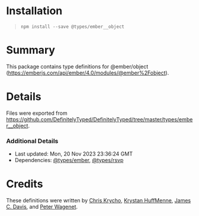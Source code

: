 # Installation
> `npm install --save @types/ember__object`

# Summary
This package contains type definitions for @ember/object (https://emberjs.com/api/ember/4.0/modules/@ember%2Fobject).

# Details
Files were exported from https://github.com/DefinitelyTyped/DefinitelyTyped/tree/master/types/ember__object.

### Additional Details
 * Last updated: Mon, 20 Nov 2023 23:36:24 GMT
 * Dependencies: [@types/ember](https://npmjs.com/package/@types/ember), [@types/rsvp](https://npmjs.com/package/@types/rsvp)

# Credits
These definitions were written by [Chris Krycho](https://github.com/chriskrycho), [Krystan HuffMenne](https://github.com/gitKrystan), [James C. Davis](https://github.com/jamescdavis), and [Peter Wagenet](https://github.com/wagenet).
